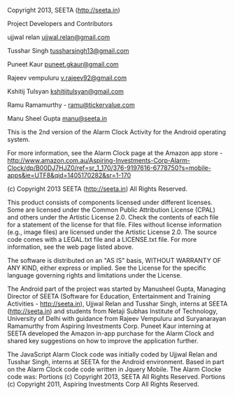 Copyright 2013, SEETA (http://seeta.in)

Project Developers and Contributors

ujjwal relan <ujjwal.relan@gmail.com>

Tusshar Singh <tussharsingh13@gmail.com>

Puneet Kaur <puneet.gkaur@gmail.com>

Rajeev vempuluru <v.rajeev92@gmail.com>

Kshitij Tulsyan <kshitijtulsyan@gmail.com>

Ramu Ramamurthy - ramu@tickervalue.com

Manu Sheel Gupta <manu@seeta.in>

This is the 2nd version of the Alarm Clock Activity for the Android operating system. 

For more information, see the Alarm Clock page at the Amazon app store - http://www.amazon.com.au/Aspiring-Investments-Corp-Alarm-Clock/dp/B00DJ7HJZ0/ref=sr_1_170/376-9197616-6778750?s=mobile-apps&ie=UTF8&qid=1405170282&sr=1-170

(c) Copyright 2013 SEETA (http://seeta.in)
All Rights Reserved. 

This product consists of components licensed under different licenses. Some are licensed under the Common Public Attribution License (CPAL) and others under the Artistic License 2.0. Check the contents of each file for a statement of the license for that file. Files without license information (e.g., image files) are licensed under the Artistic License 2.0. The source code comes with a LEGAL.txt file and a LICENSE.txt file. For more information, see the web page listed above. 

The software is distributed on an "AS IS" basis, WITHOUT WARRANTY OF ANY KIND, either express or implied. See the License for the specific language governing rights and limitations under the License. 

The Android part of the project was started by Manusheel Gupta, Managing Director of SEETA (Software for Education, Entertainment and Training Activities - http://seeta.in), Ujjwal Relan and Tusshar Singh, interns at SEETA (http://seeta.in) and students from Netaji Subhas Institute of Technology, University of Delhi with guidance from Rajeev Vempuluru and Suryanarayan Ramamurthy from Aspiring Investments Corp. Puneet Kaur interning at SEETA developed the Amazon in-app purchase for the Alarm Clock and shared key suggestions on how to improve the application further.

The JavaScript Alarm Clock code was initially coded by Ujjwal Relan and Tusshar Singh, interns at SEETA for the Android environment.
Based in part on the Alarm Clock code code written in Jquery Mobile.
The Alarm Clocke code was:
Portions (c) Copyright 2013, SEETA
All Rights Reserved.
Portions (c) Copyright 2011, Aspiring Investments Corp
All Rights Reserved.

